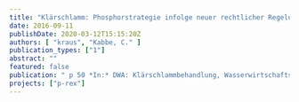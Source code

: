 ```yaml
---
title: "Klärschlamm: Phosphorstrategie infolge neuer rechtlicher Regelungen"
date: 2016-09-11
publishDate: 2020-03-12T15:15:20Z
authors: [ "kraus", "Kabbe, C." ]
publication_types: ["1"]
abstract: ""
featured: false
publication: " p 50 *In:* DWA: Klärschlammbehandlung, Wasserwirtschafts-Kurs P/4 mit begleitender Fachausstellung. Kassel. 2016-09-11"
projects: ["p-rex"]
---
```


